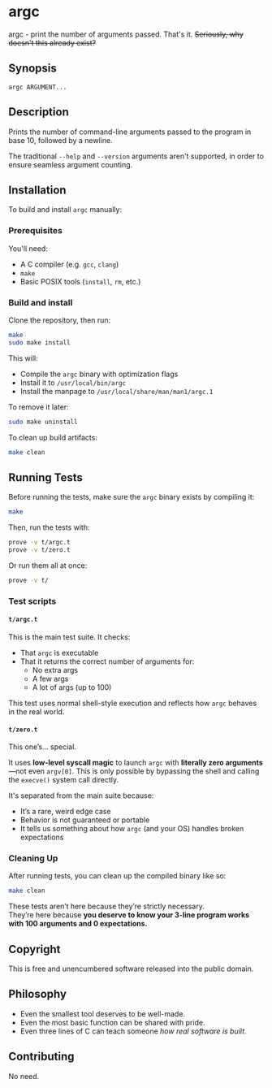 # argc

argc - print the number of arguments passed. That's it. ~~Seriously, why doesn't this already exist?~~

## Synopsis

`argc ARGUMENT...`

## Description

Prints the number of command-line arguments passed to the program in base 10, followed by a newline.

The traditional `--help` and `--version` arguments aren't supported, in order to ensure seamless argument counting.

## Installation

To build and install `argc` manually:

### Prerequisites

You'll need:

- A C compiler (e.g. `gcc`, `clang`)
- `make`
- Basic POSIX tools (`install`, `rm`, etc.)

### Build and install

Clone the repository, then run:

```sh
make
sudo make install
```

This will:

- Compile the `argc` binary with optimization flags
- Install it to `/usr/local/bin/argc`
- Install the manpage to `/usr/local/share/man/man1/argc.1`

To remove it later:

```sh
sudo make uninstall
```

To clean up build artifacts:

```sh
make clean
```

## Running Tests

Before running the tests, make sure the `argc` binary exists by compiling it:

```sh
make
```

Then, run the tests with:

```sh
prove -v t/argc.t
prove -v t/zero.t
```

Or run them all at once:

```sh
prove -v t/
```

### Test scripts

#### `t/argc.t`

This is the main test suite. It checks:

- That `argc` is executable
- That it returns the correct number of arguments for:
  - No extra args
  - A few args
  - A lot of args (up to 100)

This test uses normal shell-style execution and reflects how `argc` behaves in the real world.

#### `t/zero.t`

This one’s&hellip; special.

It uses **low-level syscall magic** to launch `argc` with **literally zero arguments**&mdash;not even `argv[0]`. This is only possible by bypassing the shell and calling the `execve()` system call directly.

It's separated from the main suite because:

- It’s a rare, weird edge case
- Behavior is not guaranteed or portable
- It tells us something about how `argc` (and your OS) handles broken expectations

### Cleaning Up

After running tests, you can clean up the compiled binary like so:

```sh
make clean
```

These tests aren’t here because they’re strictly necessary.  
They’re here because **you deserve to know your 3-line program works with 100 arguments and 0 expectations.**

## Copyright

This is free and unencumbered software released into the public domain.

## Philosophy

- Even the smallest tool deserves to be well-made.  
- Even the most basic function can be shared with pride.  
- Even three lines of C can teach someone *how real software is built*.

## Contributing

No need.
